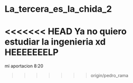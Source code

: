 # La_tercera_es_la_chida_2

<<<<<<< HEAD
Ya no quiero estudiar la ingenieria xd HEEEEEEELP
=======
mi aportacion 8:20
>>>>>>> origin/pedro_rama
